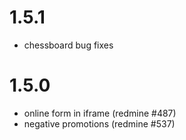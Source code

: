 1.5.1
=============
* chessboard bug fixes

1.5.0
=============
* online form in iframe (redmine #487) 
* negative promotions (redmine #537)
